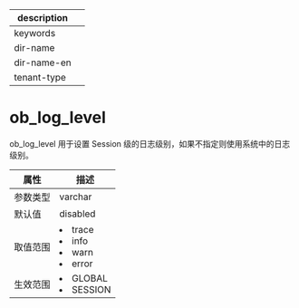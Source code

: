 |description||
|---|---|
|keywords||
|dir-name||
|dir-name-en||
|tenant-type||

# ob_log_level

ob_log_level 用于设置 Session 级的日志级别，如果不指定则使用系统中的日志级别。

| **属性** |        **描述**         |
|--------|---------------------------------------------------------------------------------------------------------------------------------------------------------------------------------------------|
| 参数类型   | varchar               |
| 默认值    | disabled              |
| 取值范围   | <li> trace   <li> info   <li> warn   <li> error    |
| 生效范围   | <li> GLOBAL   <li> SESSION  |
